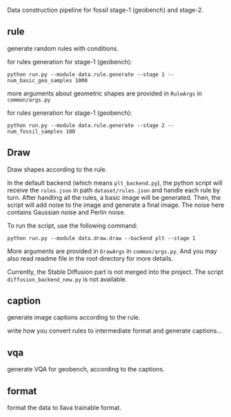 Data construction pipeline for fossil stage-1 (geobench) and stage-2.

## rule

generate random rules with conditions.

for rules generation for stage-1 (geobench):

```shell
python run.py --module data.rule.generate --stage 1 --num_basic_geo_samples 1000
```

more arguments about geometric shapes are provided in `RuleArgs` in `common/args.py`

for rules generation for stage-1 (geobench):

```shell
python run.py --module data.rule.generate --stage 2 --num_fossil_samples 100
```

## Draw

Draw shapes according to the rule.

In the default backend (which means `plt_backend.py`), the python script will receive the `rules.json` in path `dataset/rules.json` and handle each rule by turn. After handling all the rules, a basic image will be generated. Then, the script will add noise to the image and generate a final image. The noise here contains Gaussian noise and Perlin noise.

To run the script, use the following command:
```shell
python run.py --module data.draw.draw --backend plt --stage 1
```

More arguments are provided in `DrawArgs` in `common/args.py`. And you may also read readme file in the root directory for more details.

Currently, the Stable Diffusion part is not merged into the project. The script `diffusion_backend_new.py` is not available.

## caption

generate image captions according to the rule.

write how you convert rules to intermediate format and generate captions...

## vqa

generate VQA for geobench, according to the captions.

## format

format the data to llava trainable format.
